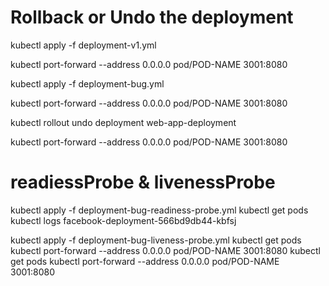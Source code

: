 # Rollback or Undo the deployment
kubectl apply -f deployment-v1.yml

kubectl port-forward --address 0.0.0.0 pod/POD-NAME 3001:8080

kubectl apply -f deployment-bug.yml

kubectl port-forward --address 0.0.0.0 pod/POD-NAME 3001:8080

kubectl rollout undo deployment web-app-deployment

kubectl port-forward --address 0.0.0.0 pod/POD-NAME 3001:8080

# readiessProbe & livenessProbe
kubectl apply -f deployment-bug-readiness-probe.yml
kubectl get pods
kubectl logs facebook-deployment-566bd9db44-kbfsj

kubectl apply -f deployment-bug-liveness-probe.yml
kubectl get pods
kubectl port-forward --address 0.0.0.0 pod/POD-NAME 3001:8080
kubectl get pods
kubectl port-forward --address 0.0.0.0 pod/POD-NAME 3001:8080